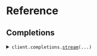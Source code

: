 # Reference
## Completions
<details><summary><code>client.completions.<a href="src/seed/completions/client.py">stream</a>(...)</code></summary>
<dl>
<dd>

#### 🔌 Usage

<dl>
<dd>

<dl>
<dd>

```python
from seed import SeedServerSentEvents
client = SeedServerSentEvents(base_url="https://yourhost.com/path/to/api", )
response = client.completions.stream(query='foo', )
for chunk in response.data:
    yield chunk

```
</dd>
</dl>
</dd>
</dl>

#### ⚙️ Parameters

<dl>
<dd>

<dl>
<dd>

**query:** `str` 
    
</dd>
</dl>

<dl>
<dd>

**request_options:** `typing.Optional[RequestOptions]` — Request-specific configuration.
    
</dd>
</dl>
</dd>
</dl>


</dd>
</dl>
</details>

